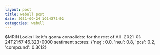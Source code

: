 ```yaml
--- 
layout: post 
title: webull post 
date: 2021-06-24 1624572492 
categories: webull 
--- 
```

$MRIN  Looks like it's gonna consolidate for the rest of AH.	2021-06-24T21:57:46.323+0000
sentiment scores: {'neg': 0.0, 'neu': 0.8, 'pos': 0.2, 'compound': 0.3612}